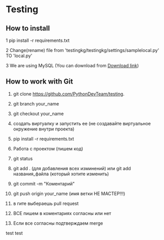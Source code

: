 Testing
=========

## How to install

1 pip install -r requirements.txt 

2 Change(rename) file from 'testingkg/testingkg/settings/samplelocal.py' TO 'local.py'

3 We are using MySQL (You can download from  [Download link](https://dev.mysql.com/downloads/mysql/))


## How to work with Git

1. git clone https://github.com/PythonDevTeam/testing.

2. git branch your_name

3. git checkout your_name

4. создать виртуалку и запустить ее (не создавайте виртуальное окружение внутри проекта)

5. pip install -r requirements.txt

6. Работа с проектом (пишем код)

6. git status

8. git add . (для добавления всех изминений) или git add названия_файла (который хотите изменить)

9. git commit -m "Коментарий"

10. git push origin your_name (имя ветки НЕ МАСТЕР!!!)

11. в гите выбераешь pull request

12. ВСЕ пишем в коментариях согласны или нет

13. Если все согласны подтверждаем merge
 
 test
 test
 